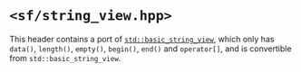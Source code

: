 # `<sf/string_view.hpp>`
This header contains a port of [`std::basic_string_view`](https://en.cppreference.com/w/cpp/string/basic_string_view), which only has `data()`, `length()`, `empty()`, `begin()`, `end()` and `operator[]`, and is convertible from `std::basic_string_view`.
